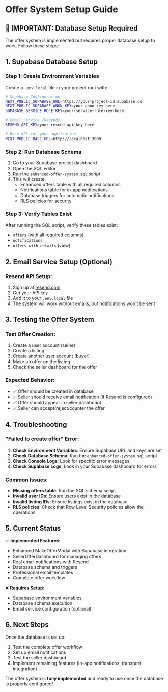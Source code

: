 # Offer System Setup Guide

## 🚨 **IMPORTANT: Database Setup Required**

The offer system is implemented but requires proper database setup to work. Follow these steps:

## 1. **Supabase Database Setup**

### Step 1: Create Environment Variables
Create a `.env.local` file in your project root with:

```bash
# Supabase Configuration
NEXT_PUBLIC_SUPABASE_URL=https://your-project-id.supabase.co
NEXT_PUBLIC_SUPABASE_ANON_KEY=your-anon-key-here
SUPABASE_SERVICE_ROLE_KEY=your-service-role-key-here

# Email Service (Resend)
RESEND_API_KEY=your-resend-api-key-here

# Base URL for your application
NEXT_PUBLIC_BASE_URL=http://localhost:3000
```

### Step 2: Run Database Schema
1. Go to your Supabase project dashboard
2. Open the SQL Editor
3. Run the `enhanced-offer-system.sql` script
4. This will create:
   - Enhanced offers table with all required columns
   - Notifications table for in-app notifications
   - Database triggers for automatic notifications
   - RLS policies for security

### Step 3: Verify Tables Exist
After running the SQL script, verify these tables exist:
- `offers` (with all required columns)
- `notifications`
- `offers_with_details` (view)

## 2. **Email Service Setup (Optional)**

### Resend API Setup:
1. Sign up at [resend.com](https://resend.com)
2. Get your API key
3. Add it to your `.env.local` file
4. The system will work without emails, but notifications won't be sent

## 3. **Testing the Offer System**

### Test Offer Creation:
1. Create a user account (seller)
2. Create a listing
3. Create another user account (buyer)
4. Make an offer on the listing
5. Check the seller dashboard for the offer

### Expected Behavior:
- ✅ Offer should be created in database
- ✅ Seller should receive email notification (if Resend is configured)
- ✅ Offer should appear in seller dashboard
- ✅ Seller can accept/reject/counter the offer

## 4. **Troubleshooting**

### "Failed to create offer" Error:
1. **Check Environment Variables**: Ensure Supabase URL and keys are set
2. **Check Database Schema**: Run the `enhanced-offer-system.sql` script
3. **Check Console Logs**: Look for specific error messages
4. **Check Supabase Logs**: Look in your Supabase dashboard for errors

### Common Issues:
- **Missing offers table**: Run the SQL schema script
- **Invalid user IDs**: Ensure users exist in the database
- **Invalid listing IDs**: Ensure listings exist in the database
- **RLS policies**: Check that Row Level Security policies allow the operations

## 5. **Current Status**

✅ **Implemented Features:**
- Enhanced MakeOfferModal with Supabase integration
- SellerOfferDashboard for managing offers
- Real email notifications with Resend
- Database schema and triggers
- Professional email templates
- Complete offer workflow

❌ **Requires Setup:**
- Supabase environment variables
- Database schema execution
- Email service configuration (optional)

## 6. **Next Steps**

Once the database is set up:
1. Test the complete offer workflow
2. Set up email notifications
3. Test the seller dashboard
4. Implement remaining features (in-app notifications, transport integration)

The offer system is **fully implemented** and ready to use once the database is properly configured!
